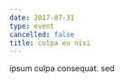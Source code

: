 ```yaml
---
date: 2017-07-31
type: event
cancelled: false
title: culpa eu nisi
---
```

ipsum culpa consequat. sed